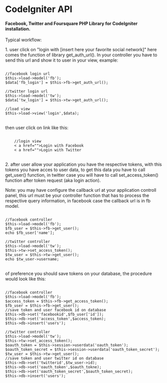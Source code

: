 CodeIgniter API
======

<h4>Facebook, Twitter and Foursquare PHP Library for CodeIgniter installation.</h4>

<p>Typical workflow:</p>

<p>1. user click on "login with [insert here your favorite social network]" here comes the function of library get_auth_url(). In your controller you have to send this url and show it to user in your view, example:</p>

<pre>
<code>
//facebook login url
$this->load->model('fb');
$data['fb_login'] = $this->fb->get_auth_url();

//twitter login url
$this->load->model('tw');
$data['tw_login'] = $this->tw->get_auth_url();

//load view
$this->load->view('login',$data);
</code>
</pre>

<p>then user click on link like this:</p>
<pre>
<code>
	//login view
	< a href="<?php echo $fb_login;?>">Login with Facebook </ a>
	< a href="<?php echo $tw_login;?>">Login with Twitter </ a>
</code>
</pre>

<p>2. after user allow your application you have the respective tokens, with this tokens you have acces to user data, to get this data you have to call get_user() function, in twitter case you will have to call set_access_token() function after token request (aka login action).</p>
<p>Note: you may have configure the callback url at your application controll panel, this url must be your controller function that has to process the respective query information, in facebook case the callback url is in fb model.</p>

<pre>
<code>
//facebook controller
$this->load->model('fb');
$fb_user = $this->fb->get_user();
echo $fb_user['name'];

//twitter controller
$this->load->model('tw');
$this->tw->set_access_token();
$tw_user = $this->tw->get_user();
echo $tw_user->username;
</code>
</pre>

<p>of preference you should save tokens on your database, the procedure would look like this:</p>

<pre>
<code>
//facebook controller
$this->load->model('fb');
$access_token = $this->fb->get_access_token();
$fb_user = $this->fb->get_user();
//save token and user facebook id on database
$this->db->set('facebookid',$fb_user['id']);
$this->db->set('access_token',$access_token);
$this->db->insert('users');

//twitter controller
$this->load->model('tw');
$this->tw->set_access_token();
$oauth_token = $this->session->userdata('oauth_token');
$oauth_token_secret = $this->session->userdata('oauth_token_secret');
$tw_user = $this->tw->get_user();
//save token and user twitter id on database
$this->db->set('twitterid',$tw_user->id);
$this->db->set('oauth_token',$oauth_tokne);
$this->db->set('oauth_token_secret',$oauth_token_secret);
$this->db->insert('users');
</code>
</pre>
